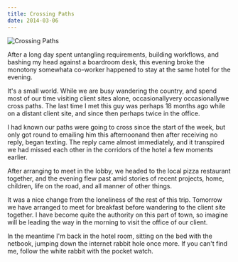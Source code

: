 ```yaml
---
title: Crossing Paths
date: 2014-03-06
---
```


![Crossing Paths](https://source.unsplash.com/4v9Kk01mEbY/1600x900)

After a long day spent untangling requirements, building workflows, and bashing my head against a boardroom desk, this evening broke the monotony somewhata co-worker happened to stay at the same hotel for the evening.

It's a small world. While we are busy wandering the country, and spend most of our time visiting client sites alone, occasionallyvery occasionallywe cross paths. The last time I met this guy was perhaps 18 months ago while on a distant client site, and since then perhaps twice in the office.

I had known our paths were going to cross since the start of the week, but only got round to emailing him this afternoonand then after receiving no reply, began texting. The reply came almost immediately, and it transpired we had missed each other in the corridors of the hotel a few moments earlier.

After arranging to meet in the lobby, we headed to the local pizza restaurant together, and the evening flew past amid stories of recent projects, home, children, life on the road, and all manner of other things.

It was a nice change from the loneliness of the rest of this trip. Tomorrow we have arranged to meet for breakfast before wandering to the client site together. I have become quite the authority on this part of town, so imagine will be leading the way in the morning to visit the office of our client.

In the meantime I'm back in the hotel room, sitting on the bed with the netbook, jumping down the internet rabbit hole once more. If you can't find me, follow the white rabbit with the pocket watch.